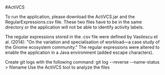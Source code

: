 #ActiVCS

To run the application, please download the ActiVCS.jar and the RegularExpressions.csv file.
These two files have to be in the same directory or the application will not be able to identify activity labels.

The regular expressions stored in the .csv file were defined by Vasilescu et al. (2014): 
"On the variation and specialisation of workload—a case study of the Gnome ecosystem community." 
The regular expressions were altered to enable the application in a Java environment (added escape characters).

Create git logs with the following command: git log --reverse --name-status > filename
Use the ActiVCS tool to analyze the files
